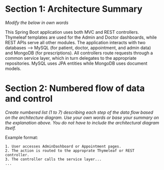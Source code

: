 # Section 1: Architecture Summary
*Modify the below in own words*

This Spring Boot application uses both MVC and REST controllers. Thymeleaf templates are used for the Admin and Doctor dashboards, while REST APIs serve all other modules. The application interacts with two databases --> MySQL (for patient, doctor, appointment, and admin data) and MongoDB (for prescriptions). All controllers route requests through a common service layer, which in turn delegates to the appropriate repositories. MySQL uses JPA entities while MongoDB uses document models.

# Section 2: Numbered flow of data and control
*Create numbered list (1 to 7) describing each step of the data flow based on the architecture diagram. Use your own words or base your summary on the explanation above. You do not have to include the architectural diagram itself.*

Example format:
```
1. User accesses AdminDashboard or Appointment pages.
2. The action is routed to the approprate Thymeleaf or REST controller.
3. The controller calls the service layer...
...
```